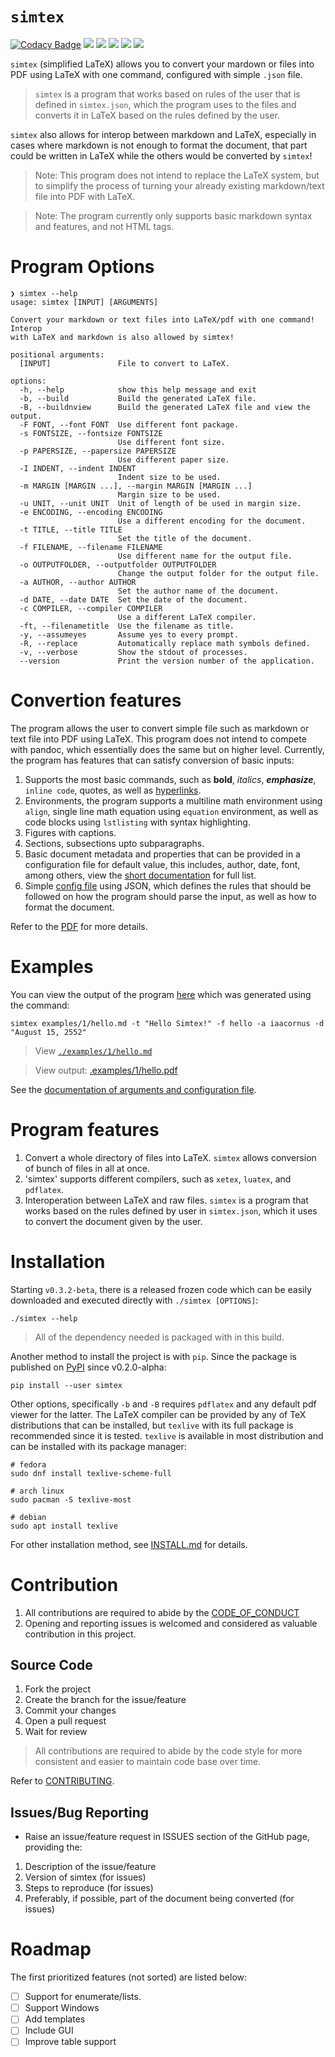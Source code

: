 # `simtex`

[![Codacy Badge](https://app.codacy.com/project/badge/Grade/533c793885034bfbaf4ea97e3ffbfa97)](https://www.codacy.com/gh/simtex-dev/simtex/dashboard?utm_source=github.com&amp;utm_medium=referral&amp;utm_content=simtex-dev/simtex&amp;utm_campaign=Badge_Grade)
![](https://github.com/iaacornus/simtex/actions/workflows/pytest.yaml/badge.svg)
![](https://img.shields.io/pypi/v/simtex?label=pypi%20package)
![](https://img.shields.io/pypi/dm/simtex)
![](https://img.shields.io/github/license/iaacornus/simtex)
![](https://badgen.net/pypi/python/simtex)

`simtex` (simplified LaTeX) allows you to convert your mardown or files
into PDF using LaTeX with one command, configured with simple `.json` file.

> `simtex` is a program that works based on rules of the user that is
defined in `simtex.json`, which the program uses to the files and converts
it in LaTeX based on the rules defined by the user.

`simtex` also allows for interop between markdown and LaTeX, especially in cases
where markdown is not enough to format the document, that part could be written
in LaTeX while the others would be converted by `simtex`!

> Note: This program does not intend to replace the LaTeX system, but to
simplify the process of turning your already existing markdown/text file
into PDF with LaTeX.

> Note: The program currently only supports basic markdown syntax and
features, and not HTML tags.

# Program Options

```
❯ simtex --help
usage: simtex [INPUT] [ARGUMENTS]

Convert your markdown or text files into LaTeX/pdf with one command! Interop
with LaTeX and markdown is also allowed by simtex!

positional arguments:
  [INPUT]               File to convert to LaTeX.

options:
  -h, --help            show this help message and exit
  -b, --build           Build the generated LaTeX file.
  -B, --buildnview      Build the generated LaTeX file and view the output.
  -F FONT, --font FONT  Use different font package.
  -s FONTSIZE, --fontsize FONTSIZE
                        Use different font size.
  -p PAPERSIZE, --papersize PAPERSIZE
                        Use different paper size.
  -I INDENT, --indent INDENT
                        Indent size to be used.
  -m MARGIN [MARGIN ...], --margin MARGIN [MARGIN ...]
                        Margin size to be used.
  -u UNIT, --unit UNIT  Unit of length of be used in margin size.
  -e ENCODING, --encoding ENCODING
                        Use a different encoding for the document.
  -t TITLE, --title TITLE
                        Set the title of the document.
  -f FILENAME, --filename FILENAME
                        Use different name for the output file.
  -o OUTPUTFOLDER, --outputfolder OUTPUTFOLDER
                        Change the output folder for the output file.
  -a AUTHOR, --author AUTHOR
                        Set the author name of the document.
  -d DATE, --date DATE  Set the date of the document.
  -c COMPILER, --compiler COMPILER
                        Use a different LaTeX compiler.
  -ft, --filenametitle  Use the filename as title.
  -y, --assumeyes       Assume yes to every prompt.
  -R, --replace         Automatically replace math symbols defined.
  -v, --verbose         Show the stdout of processes.
  --version             Print the version number of the application.
```

# Convertion features

The program allows the user to convert simple file such as markdown or text
file into PDF using LaTeX. This program does not intend to compete with pandoc,
which essentially does the same but on higher level. Currently, the program
has features that can satisfy conversion of basic inputs:

1. Supports the most basic commands, such as **bold**, _italics_,
**_emphasize_**, `inline code`, quotes, as well as [hyperlinks](hyperlinks).
2. Environments, the program supports a multiline math environment using
`align`, single line math equation using `equation` environment, as well as
code blocks using `lstlisting` with syntax highlighting.
3. Figures with captions.
4. Sections, subsections upto subparagraphs.
5. Basic document metadata and properties that can be provided in a
configuration file for default value, this includes, author, date, font, among
others, view the [short documentation](./examples/config/README.md) for full
list.
6. Simple [config file](./examples/config/simtex.json) using JSON, which
defines the rules that should be followed on how the program should parse the
input, as well as how to format the document.

Refer to the [PDF](./examples/1/out/hello.pdf) for more details.

# Examples

You can view the output of the program [here](./examples/1/out/hello.pdf) which was
generated using the command:

```
simtex examples/1/hello.md -t "Hello Simtex!" -f hello -a iaacornus -d "August 15, 2552"
```

> View [`./examples/1/hello.md`](./examples/1/example.md)

> View output: [.examples/1/hello.pdf](./examples/1/out/hello.pdf)

See the
[documentation of arguments and configuration file](./examples/config/README.md).

# Program features

1. Convert a whole directory of files into LaTeX. `simtex` allows conversion of
bunch of files in all at once.
2. 'simtex' supports different compilers, such as `xetex`, `luatex`, and `pdflatex`.
3. Interoperation between LaTeX and raw files. `simtex` is a program
that works based on the rules defined by user in `simtex.json`, which it uses
to convert the document given by the user.

# Installation

Starting `v0.3.2-beta`, there is a released frozen code which can be easily downloaded
and executed directly with `./simtex [OPTIONS]`:

```
./simtex --help
```

> All of the dependency needed is packaged with in this build.

Another method to install the project is with `pip`. Since the package is
published on [PyPI](https://pypi.org/project/simtex/) since v0.2.0-alpha:

```
pip install --user simtex
```

Other options, specifically `-b` and `-B` requires `pdflatex` and any default
pdf viewer for the latter. The LaTeX compiler can be provided by any of TeX
distributions that can be installed, but `texlive` with its full package is
recommended since it is tested. `texlive` is available in most distribution
and can be installed with its package manager:

```
# fedora
sudo dnf install texlive-scheme-full

# arch linux
sudo pacman -S texlive-most

# debian
sudo apt install texlive
```

For other installation method, see [INSTALL.md](INSTALL.md) for details.

# Contribution

1. All contributions are required to abide by the [CODE_OF_CONDUCT](CODE_OF_CONDUCT.md)
2. Opening and reporting issues is welcomed and considered as valuable contribution in this project.

## Source Code

1. Fork the project
2. Create the branch for the issue/feature
3. Commit your changes
4. Open a pull request
5. Wait for review

> All contributions are required to abide by the code style for more consistent
> and easier to maintain code base over time.

Refer to [CONTRIBUTING](CONTRIBUTING.md).

## Issues/Bug Reporting

- Raise an issue/feature request in ISSUES section of the GitHub page, providing the:


1. Description of the issue/feature
2. Version of simtex (for issues)
3. Steps to reproduce (for issues)
4. Preferably, if possible, part of the document being converted (for issues)

# Roadmap

The first prioritized features (not sorted) are listed below:

- [ ] Support for enumerate/lists.
- [ ] Support Windows
- [ ] Add templates
- [ ] Include GUI
- [ ] Improve table support
